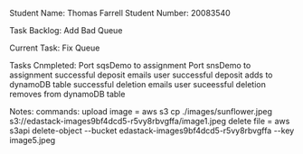 Student Name: Thomas Farrell
Student Number: 20083540


Task Backlog:
Add Bad Queue


Current Task:
Fix Queue


Tasks Cnmpleted:
Port sqsDemo to assignment
Port snsDemo to assignment
successful deposit emails user
successful deposit adds to dynamoDB table
successful deletion emails user
suceessful deletion removes from dynamoDB table

Notes:
commands: 
upload image = aws s3 cp ./images/sunflower.jpeg  s3://edastack-images9bf4dcd5-r5vy8rbvgffa/image1.jpeg
delete file = aws s3api delete-object --bucket edastack-images9bf4dcd5-r5vy8rbvgffa --key image5.jpeg

